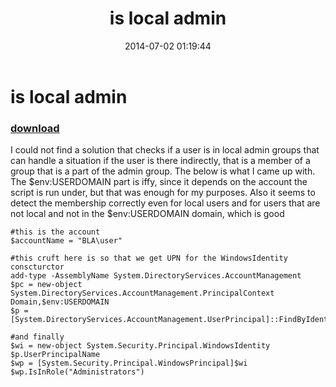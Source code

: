 ﻿---
pid:            5273
parent:         0
children:       
poster:         zespri
title:          is local admin
date:           2014-07-02 01:19:44
description:    I could not find a solution that checks if a user is in local admin groups that can handle a situation if the user is there indirectly, that is a member of a group that is a part of the admin group. The below is what I came up with. The $env:USERDOMAIN part is iffy, since it depends on the account the script is run under, but that was enough for my purposes. Also it seems to detect the membership correctly even for local users and for users that are not local and not in the $env:USERDOMAIN domain, which is good
format:         posh
---

# is local admin

### [download](5273.ps1)  

I could not find a solution that checks if a user is in local admin groups that can handle a situation if the user is there indirectly, that is a member of a group that is a part of the admin group. The below is what I came up with. The $env:USERDOMAIN part is iffy, since it depends on the account the script is run under, but that was enough for my purposes. Also it seems to detect the membership correctly even for local users and for users that are not local and not in the $env:USERDOMAIN domain, which is good

```posh
#this is the account
$accountName = "BLA\user"

#this cruft here is so that we get UPN for the WindowsIdentity conscturctor
add-type -AssemblyName System.DirectoryServices.AccountManagement
$pc = new-object System.DirectoryServices.AccountManagement.PrincipalContext Domain,$env:USERDOMAIN
$p = [System.DirectoryServices.AccountManagement.UserPrincipal]::FindByIdentity($pc,$accountName)

#and finally
$wi = new-object System.Security.Principal.WindowsIdentity $p.UserPrincipalName
$wp = [System.Security.Principal.WindowsPrincipal]$wi
$wp.IsInRole("Administrators")

```
